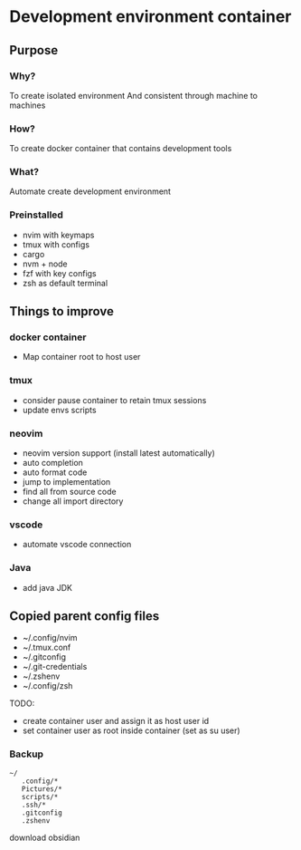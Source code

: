# Development environment container

## Purpose

### Why?

To create isolated environment
And consistent through machine to machines

### How?

To create docker container that contains development tools

### What?

Automate create development environment

### Preinstalled

- nvim with keymaps
- tmux with configs
- cargo
- nvm + node
- fzf with key configs
- zsh as default terminal

## Things to improve

### docker container

- Map container root to host user

### tmux

- consider pause container to retain tmux sessions
- update envs scripts

### neovim

- neovim version support (install latest automatically)
- auto completion
- auto format code
- jump to implementation
- find all from source code
- change all import directory

### vscode

- automate vscode connection

### Java

- add java JDK

## Copied parent config files

- ~/.config/nvim
- ~/.tmux.conf
- ~/.gitconfig
- ~/.git-credentials
- ~/.zshenv
- ~/.config/zsh

TODO:

- create container user and assign it as host user id
- set container user as root inside container (set as su user)

### Backup

```
~/
   .config/*
   Pictures/*
   scripts/*
   .ssh/*
   .gitconfig
   .zshenv
```

download obsidian
